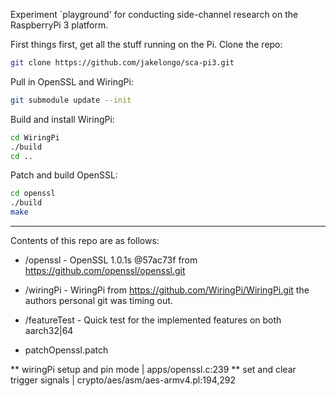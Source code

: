 Experiment `playground' for conducting side-channel research on
the RaspberryPi 3 platform.

First things first, get all the stuff running on the Pi. Clone the repo:

```bash
git clone https://github.com/jakelongo/sca-pi3.git
```

Pull in OpenSSL and WiringPi:

```bash
git submodule update --init
```

Build and install WiringPi:

```bash
cd WiringPi
./build
cd ..
```

Patch and build OpenSSL:

```bash
cd openssl
./build
make
```

---

Contents of this repo are as follows:

* /openssl - OpenSSL 1.0.1s @57ac73f from https://github.com/openssl/openssl.git

* /wiringPi - WiringPi from https://github.com/WiringPi/WiringPi.git the authors
personal git was timing out.

* /featureTest - Quick test for the implemented features on both aarch32|64

* patchOpenssl.patch

** wiringPi setup and pin mode   | apps/openssl.c:239
** set and clear trigger signals | crypto/aes/asm/aes-armv4.pl:194,292
